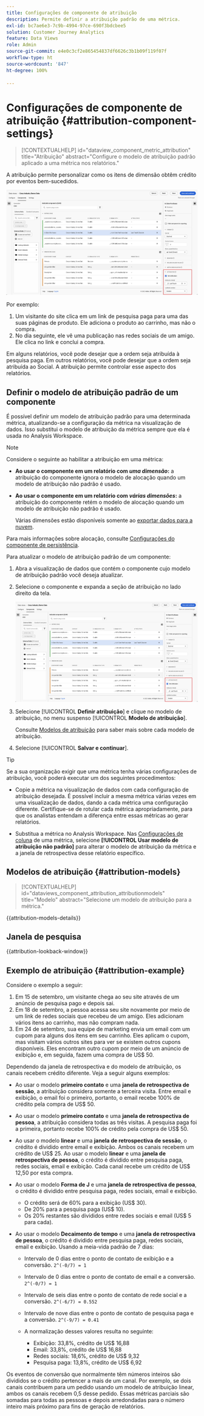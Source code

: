 ```yaml
---
title: Configurações de componente de atribuição
description: Permite definir a atribuição padrão de uma métrica.
exl-id: bc7ae6e3-7c9b-4994-97ce-690f3bdcbee5
solution: Customer Journey Analytics
feature: Data Views
role: Admin
source-git-commit: e4e0c3cf2e865454837df6626c3b1b09f119f07f
workflow-type: ht
source-wordcount: '847'
ht-degree: 100%

---
```


# Configurações de componente de atribuição {#attribution-component-settings}

<!-- markdownlint-disable MD034 -->

>[!CONTEXTUALHELP]
>id="dataview_component_metric_attribution"
>title="Atribuição"
>abstract="Configure o modelo de atribuição padrão aplicado a uma métrica nos relatórios."

<!-- markdownlint-enable MD034 -->


A atribuição permite personalizar como os itens de dimensão obtêm crédito por eventos bem-sucedidos.

![Janela de visualizações de dados, destacando a opção de definir atribuição](../assets/attribution-settings.png)

Por exemplo:

1. Um visitante do site clica em um link de pesquisa paga para uma das suas páginas de produto. Ele adiciona o produto ao carrinho, mas não o compra.
2. No dia seguinte, ele vê uma publicação nas redes sociais de um amigo. Ele clica no link e conclui a compra.

Em alguns relatórios, você pode desejar que a ordem seja atribuída à pesquisa paga. Em outros relatórios, você pode desejar que a ordem seja atribuída ao Social. A atribuição permite controlar esse aspecto dos relatórios.

## Definir o modelo de atribuição padrão de um componente

É possível definir um modelo de atribuição padrão para uma determinada métrica, atualizando-se a configuração da métrica na visualização de dados. Isso substitui o modelo de atribuição da métrica sempre que ela é usada no Analysis Workspace.

>[!NOTE]
>
>Considere o seguinte ao habilitar a atribuição em uma métrica:
>
>* **Ao usar o componente em um relatório com *uma dimensão*:** a atribuição do componente ignora o modelo de alocação quando um modelo de atribuição não padrão é usado.
>
>* **Ao usar o componente em um relatório com *várias dimensões*:** a atribuição do componente retém o modelo de alocação quando um modelo de atribuição não padrão é usado.
>
>   Várias dimensões estão disponíveis somente ao [exportar dados para a nuvem](/help/analysis-workspace/export/export-cloud.md).
>
> Para mais informações sobre alocação, consulte [Configurações do componente de persistência](/help/data-views/component-settings/persistence.md).

Para atualizar o modelo de atribuição padrão de um componente:

1. Abra a visualização de dados que contém o componente cujo modelo de atribuição padrão você deseja atualizar.

1. Selecione o componente e expanda a seção de atribuição no lado direito da tela.

   ![Janela de visualizações de dados, destacando a opção de definir atribuição](../assets/attribution-settings.png)

1. Selecione [!UICONTROL **Definir atribuição**] e clique no modelo de atribuição, no menu suspenso [!UICONTROL **Modelo de atribuição**].

   Consulte [Modelos de atribuição](#attribution-models) para saber mais sobre cada modelo de atribuição.

1. Selecione [!UICONTROL **Salvar e continuar**].

>[!TIP]
>
>Se a sua organização exigir que uma métrica tenha várias configurações de atribuição, você poderá executar um dos seguintes procedimentos:
>
> * Copie a métrica na visualização de dados com cada configuração de atribuição desejada. É possível incluir a mesma métrica várias vezes em uma visualização de dados, dando a cada métrica uma configuração diferente. Certifique-se de rotular cada métrica apropriadamente, para que os analistas entendam a diferença entre essas métricas ao gerar relatórios.
>
> * Substitua a métrica no Analysis Workspace. Nas [Configurações de coluna](/help/analysis-workspace/visualizations/freeform-table/column-row-settings/column-settings.md) de uma métrica, selecione **[!UICONTROL Usar modelo de atribuição não padrão]** para alterar o modelo de atribuição da métrica e a janela de retrospectiva desse relatório específico.

## Modelos de atribuição {#attribution-models}

<!-- markdownlint-disable MD034 -->

>[!CONTEXTUALHELP]
>id="dataviews_component_attribution_attributionmodels"
>title="Modelo"
>abstract="Selecione um modelo de atribuição para a métrica."

<!-- markdownlint-enable MD034 -->

{{attribution-models-details}}


## Janela de pesquisa

{{attribution-lookback-window}}



## Exemplo de atribuição {#attribution-example}

Considere o exemplo a seguir:

1. Em 15 de setembro, um visitante chega ao seu site através de um anúncio de pesquisa pago e depois sai.
1. Em 18 de setembro, a pessoa acessa seu site novamente por meio de um link de redes sociais que recebeu de um amigo. Eles adicionam vários itens ao carrinho, mas não compram nada.
1. Em 24 de setembro, sua equipe de marketing envia um email com um cupom para alguns dos itens em seu carrinho. Eles aplicam o cupom, mas visitam vários outros sites para ver se existem outros cupons disponíveis. Eles encontram outro cupom por meio de um anúncio de exibição e, em seguida, fazem uma compra de US$ 50.

Dependendo da janela de retrospectiva e do modelo de atribuição, os canais recebem crédito diferente. Veja a seguir alguns exemplos:

* Ao usar o modelo **primeiro contato** e uma **janela de retrospectiva de sessão**, a atribuição considera somente a terceira visita. Entre email e exibição, o email foi o primeiro, portanto, o email recebe 100% de crédito pela compra de US$ 50.

* Ao usar o modelo **primeiro contato** e uma **janela de retrospectiva de pessoa**, a atribuição considera todas as três visitas. A pesquisa paga foi a primeira, portanto recebe 100% de crédito pela compra de US$ 50.

* Ao usar o modelo **linear** e uma **janela de retrospectiva de sessão**, o crédito é dividido entre email e exibição. Ambos os canais recebem um crédito de US$ 25.
Ao usar o modelo **linear** e uma **janela de retrospectiva de pessoa**, o crédito é dividido entre pesquisa paga, redes sociais, email e exibição. Cada canal recebe um crédito de US$ 12,50 por esta compra.

* Ao usar o modelo **Forma de J** e uma **janela de retrospectiva de pessoa**, o crédito é dividido entre pesquisa paga, redes sociais, email e exibição.

   * O crédito será de 60% para a exibição (US$ 30).
   * De 20% para a pesquisa paga (US$ 10).
   * Os 20% restantes são divididos entre redes sociais e email (US$ 5 para cada).

* Ao usar o modelo **Decaimento de tempo** e uma **janela de retrospectiva de pessoa**, o crédito é dividido entre pesquisa paga, redes sociais, email e exibição. Usando a meia-vida padrão de 7 dias:

   * Intervalo de 0 dias entre o ponto de contato de exibição e a conversão. `2^(-0/7) = 1`
   * Intervalo de 0 dias entre o ponto de contato de email e a conversão. `2^(-0/7) = 1`
   * Intervalo de seis dias entre o ponto de contato de rede social e a conversão. `2^(-6/7) = 0.552`
   * Intervalo de nove dias entre o ponto de contato de pesquisa paga e a conversão. `2^(-9/7) = 0.41`
   * A normalização desses valores resulta no seguinte:

      * Exibição: 33,8%, crédito de US$ 16,88
      * Email: 33,8%, crédito de US$ 16,88
      * Redes sociais: 18,6%, crédito de US$ 9,32
      * Pesquisa paga: 13,8%, crédito de US$ 6,92

Os eventos de conversão que normalmente têm números inteiros são divididos se o crédito pertencer a mais de um canal. Por exemplo, se dois canais contribuem para um pedido usando um modelo de atribuição linear, ambos os canais recebem 0,5 desse pedido. Essas métricas parciais são somadas para todas as pessoas e depois arredondadas para o número inteiro mais próximo para fins de geração de relatórios.


